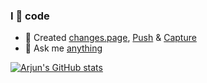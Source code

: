 ### I 💙 code

- 🔭 Created [changes.page](https://changes.page), [Push](https://push.techulus.com) & [Capture](https://capture.techulus.in)
- 💬 Ask me [anything](https://github.com/arjunkomath/ama)

[![Arjun's GitHub stats](https://github-readme-stats.vercel.app/api?username=arjunkomath&theme=transparent)](https://github.com/anuraghazra/github-readme-stats)
